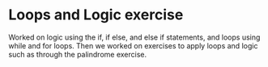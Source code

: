 # Loops and Logic exercise

Worked on logic using the if, if else, and else if statements, and loops using while and for loops. Then we worked on exercises to apply loops and logic such as through the palindrome exercise. 

